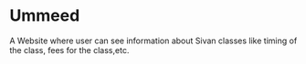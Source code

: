 # Ummeed
A Website where user can see information about Sivan classes like timing of the class, fees for the class,etc.
